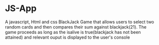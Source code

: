 # JS-App
A javascript, Html and css BlackJack Game that allows users to  select two random cards and  then compares their sum  against blackjack(21). The game proceeds as long as the isalive is true(blackjack has not been attained) and relevant ouput is displayed to the user's console


